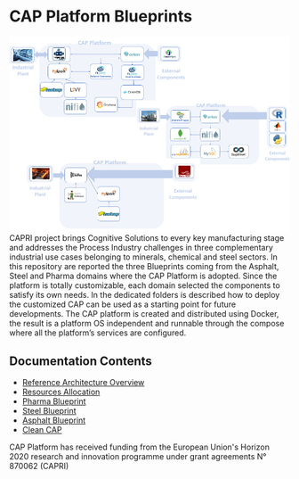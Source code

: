 # CAP Platform Blueprints

![CAP Platform Blueprints](docs/images/home.png?raw=true "CAP Platform Blueprints")
CAPRI project brings Cognitive Solutions to every key manufacturing stage and addresses the Process Industry challenges in three complementary industrial use cases belonging to minerals, chemical and steel sectors.
In this repository are reported the three Blueprints coming from the Asphalt, Steel and Pharma domains where the CAP Platform is adopted.
Since the platform is totally customizable, each domain selected the components to satisfy its own needs. In the dedicated folders is described how to deploy the customized CAP can be used as a starting point for future developments.
The CAP platform is created and distributed using Docker, the result is a platform OS independent and runnable through the compose where all the platform’s services are configured.

## Documentation Contents

-   [Reference Architecture Overview](https://github.com/Engineering-Research-and-Development/capri_cap_blueprints/blob/main/docs/RA.md)
-   [Resources Allocation](https://github.com/Engineering-Research-and-Development/capri_cap_blueprints/blob/main/docs/ResourcesAllocation.md)
-   [Pharma Blueprint](https://github.com/Engineering-Research-and-Development/capri_cap_blueprints/blob/main/docs/pharma.md)
-   [Steel Blueprint](https://github.com/Engineering-Research-and-Development/capri_cap_blueprints/blob/main/docs/steel.md)
-   [Asphalt Blueprint](https://github.com/Engineering-Research-and-Development/capri_cap_blueprints/blob/main/docs/asphalt.md)
-   [Clean CAP](https://github.com/Engineering-Research-and-Development/capri_cap_blueprints/blob/main/docs/cleanCAP.md)


CAP Platform has received funding from the European Union's Horizon 2020 research and innovation programme under grant agreements N° 870062 (CAPRI)

